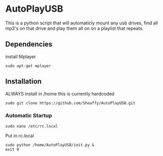 # AutoPlayUSB

This is a python script that will automaticly mount any usb drives, find all mp3's on that drive and play them all on on a playlist that repeats.
## Dependencies
install Mplayer
```
sudo apt-get mplayer
```

## Installation
ALWAYS install in /home this is currently hardcoded
```
sudo git clone https://github.com/Sheaffy/AutoPlayUSB.git
```

### Automatic Startup
```
sudo nano /etc/rc.local
```
Put in rc.local
```
sudo python /home/AutoPlayUSB/init.py &
exit 0
```
